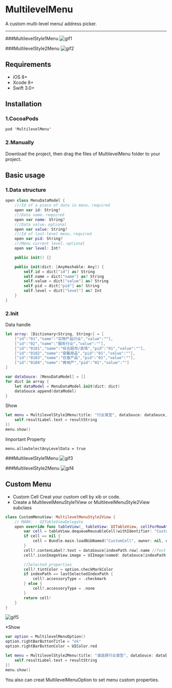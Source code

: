 # MultilevelMenu
A custom multi-level menu/ address picker.
***
###MultilevelStyle1Menu
![gif1](https://github.com/ChokShen/MultilevelMenu/raw/master/Screenshots/MultilevelStyle1Menu.gif)

###MultilevelStyle2Menu
![gif2](https://github.com/ChokShen/MultilevelMenu/raw/master/Screenshots/MultilevelStyle2Menu.gif)

## Requirements 
* iOS 8+
* Xcode 8+
* Swift 3.0+

## Installation 
### 1.CocoaPods
```swift
pod 'MultilevelMenu'
```
### 2.Manually
Download the project, then drag the files of MultilevelMenu folder to your project.

## Basic usage
### 1.Data structure
```swift
open class MenuDataModel {
    ///Id of a piece of data in menu，required
    open var id: String?
    ///Data name，required
    open var name: String?
    ///Data value，optional
    open var value: String?
    ///Id of last-level menu，required
    open var pid: String?
    ///Menu current level，optional
    open var level: Int?

    public init() {}

    public init(dict: [AnyHashable: Any]) {
        self.id = dict["id"] as? String
        self.name = dict["name"] as? String
        self.value = dict["value"] as? String
        self.pid = dict["pid"] as? String
        self.level = dict["level"] as? Int
    }
}
```
### 2.Init

Data handle
```swift
let array: [Dictionary<String, String>] = [
    ["id":"01","name":"实物产品行业","value":""],
    ["id":"02","name":"服务行业","value":""],
    ["id":"0101","name":"综合超市/卖场","pid":"01","value":""],
    ["id":"0102","name":"穿戴用品","pid":"01","value":""],
    ["id":"0103","name":"饮食产品","pid":"01","value":""],
    ["id":"0104","name":"房地产","pid":"01","value":""]
]

var dataSouce: [MenuDataModel] = []
for dict in array {
    let dataModel = MenuDataModel.init(dict: dict)
    dataSouce.append(dataModel)
}
```
Show
```swift
let menu = MultilevelStyle1Menu(title: "行业类型", dataSouce: dataSouce, completion:       { (resultString, model) in //'resultString' is combined with every level data that you have selected.'model' is the MenuDataModel that you have selected lastly.
    self.resultLabel.text = resultString
})
menu.show()
```
Important Property
```swfit
menu.allowSelectAnyLevelData = true
```
###MultilevelStyle1Menu
![gif3](https://github.com/ChokShen/MultilevelMenu/raw/master/Screenshots/MultilevelStyle1Menu_True.gif)

###MultilevelStyle2Menu
![gif4](https://github.com/ChokShen/MultilevelMenu/raw/master/Screenshots/MultilevelStyle2Menu_True.gif)

## Custom Menu
* Custom Cell
Creat your custom cell by xib or code.
* Create a MultilevelMenuStyle1View or MultilevelMenuStyle2View subclass
```swift
class CustomMenuView: MultilevelMenuStyle2View {
    // MARK: - UITableViewDelegate
    open override func tableView(_ tableView: UITableView, cellForRowAt indexPath: IndexPath) -> UITableViewCell {
        var cell = tableView.dequeueReusableCell(withIdentifier: "CustomCell") as? CustomCell
        if cell == nil {
            cell = Bundle.main.loadNibNamed("CustomCell", owner: nil, options: nil)?.first as? CustomCell
        }
        cell?.contenLabel?.text = dataSouce[indexPath.row].name //Text
        cell?.iconImageView.image = UIImage(named: dataSouce[indexPath.row].value!) //Image

        //Selected properties
        cell?.tintColor = option.checkMarkColor
        if indexPath == lastSelectedIndexPath {
            cell?.accessoryType = .checkmark
        } else {
            cell?.accessoryType = .none
        }
        return cell!
    }
}
```
![gif5](https://github.com/ChokShen/MultilevelMenu/raw/master/Screenshots/MultilevelStyle2Menu_Custom.gif)

*Show
```swift
var option = MultilevelMenuOption()
option.rightBarButtonTitle = "ok"
option.rightBarButtonColor = UIColor.red

let menu = MultilevelStyle2Menu(title: "请选择行业类型", dataSouce: dataSouce, option: option, customView: CustomMenuView(), completion: { (resultString, model) in
    self.resultLabel.text = resultString
})
menu.show()
```
You also can creat MultilevelMenuOption to set menu custom properties.






